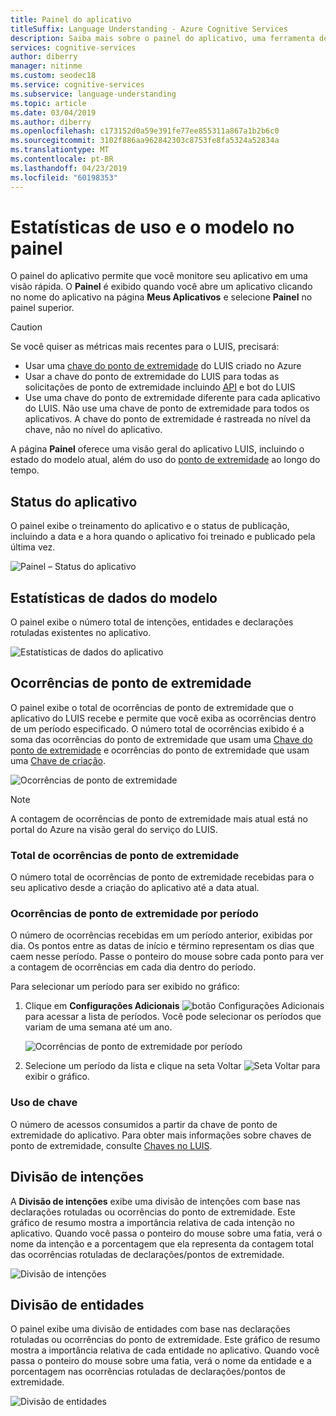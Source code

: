 ```yaml
---
title: Painel do aplicativo
titleSuffix: Language Understanding - Azure Cognitive Services
description: Saiba mais sobre o painel do aplicativo, uma ferramenta de relatório visualizado que permite monitorar seus aplicativos em uma visão rápida.
services: cognitive-services
author: diberry
manager: nitinme
ms.custom: seodec18
ms.service: cognitive-services
ms.subservice: language-understanding
ms.topic: article
ms.date: 03/04/2019
ms.author: diberry
ms.openlocfilehash: c173152d0a59e391fe77ee855311a867a1b2b6c0
ms.sourcegitcommit: 3102f886aa962842303c8753fe8fa5324a52834a
ms.translationtype: MT
ms.contentlocale: pt-BR
ms.lasthandoff: 04/23/2019
ms.locfileid: "60198353"
---
```

# <a name="model-and-usage-statistics-in-the-dashboard"></a>Estatísticas de uso e o modelo no painel
O painel do aplicativo permite que você monitore seu aplicativo em uma visão rápida. O **Painel** é exibido quando você abre um aplicativo clicando no nome do aplicativo na página **Meus Aplicativos** e selecione **Painel** no painel superior. 

> [!CAUTION]
> Se você quiser as métricas mais recentes para o LUIS, precisará:
> * Usar uma [chave do ponto de extremidade](luis-how-to-azure-subscription.md) do LUIS criado no Azure
> * Usar a chave do ponto de extremidade do LUIS para todas as solicitações de ponto de extremidade incluindo [API](https://aka.ms/luis-endpoint-apis) e bot do LUIS
> * Use uma chave do ponto de extremidade diferente para cada aplicativo do LUIS. Não use uma chave de ponto de extremidade para todos os aplicativos. A chave do ponto de extremidade é rastreada no nível da chave, não no nível do aplicativo.  

A página **Painel** oferece uma visão geral do aplicativo LUIS, incluindo o estado do modelo atual, além do uso do [ponto de extremidade](luis-glossary.md#endpoint) ao longo do tempo. 
  
## <a name="app-status"></a>Status do aplicativo
O painel exibe o treinamento do aplicativo e o status de publicação, incluindo a data e a hora quando o aplicativo foi treinado e publicado pela última vez.  

![Painel – Status do aplicativo](./media/luis-how-to-use-dashboard/app-state.png)

## <a name="model-data-statistics"></a>Estatísticas de dados do modelo
O painel exibe o número total de intenções, entidades e declarações rotuladas existentes no aplicativo. 

![Estatísticas de dados do aplicativo](./media/luis-how-to-use-dashboard/app-model-count.png)

## <a name="endpoint-hits"></a>Ocorrências de ponto de extremidade
O painel exibe o total de ocorrências de ponto de extremidade que o aplicativo do LUIS recebe e permite que você exiba as ocorrências dentro de um período especificado. O número total de ocorrências exibido é a soma das ocorrências do ponto de extremidade que usam uma [Chave do ponto de extremidade](./luis-concept-keys.md#endpoint-key) e ocorrências do ponto de extremidade que usam uma [Chave de criação](./luis-concept-keys.md#authoring-key).

![Ocorrências de ponto de extremidade](./media/luis-how-to-use-dashboard/dashboard-endpointhits.png)

> [!NOTE] 
> A contagem de ocorrências de ponto de extremidade mais atual está no portal do Azure na visão geral do serviço do LUIS. 
 
### <a name="total-endpoint-hits"></a>Total de ocorrências de ponto de extremidade
O número total de ocorrências de ponto de extremidade recebidas para o seu aplicativo desde a criação do aplicativo até a data atual.

### <a name="endpoint-hits-per-period"></a>Ocorrências de ponto de extremidade por período
O número de ocorrências recebidas em um período anterior, exibidas por dia. Os pontos entre as datas de início e término representam os dias que caem nesse período. Passe o ponteiro do mouse sobre cada ponto para ver a contagem de ocorrências em cada dia dentro do período. 

Para selecionar um período para ser exibido no gráfico:
 
1. Clique em **Configurações Adicionais** ![botão Configurações Adicionais](./media/luis-how-to-use-dashboard/Dashboard-Settings-btn.png) para acessar a lista de períodos. Você pode selecionar os períodos que variam de uma semana até um ano. 

    ![Ocorrências de ponto de extremidade por período](./media/luis-how-to-use-dashboard/timerange.png)

2. Selecione um período da lista e clique na seta Voltar ![Seta Voltar](./media/luis-how-to-use-dashboard/Dashboard-backArrow.png) para exibir o gráfico.

### <a name="key-usage"></a>Uso de chave
O número de acessos consumidos a partir da chave de ponto de extremidade do aplicativo. Para obter mais informações sobre chaves de ponto de extremidade, consulte [Chaves no LUIS](luis-concept-keys.md). 
  
## <a name="intent-breakdown"></a>Divisão de intenções
A **Divisão de intenções** exibe uma divisão de intenções com base nas declarações rotuladas ou ocorrências do ponto de extremidade. Este gráfico de resumo mostra a importância relativa de cada intenção no aplicativo. Quando você passa o ponteiro do mouse sobre uma fatia, verá o nome da intenção e a porcentagem que ela representa da contagem total das ocorrências rotuladas de declarações/pontos de extremidade. 

![Divisão de intenções](./media/luis-how-to-use-dashboard/intent-breakdown.png)

## <a name="entity-breakdown"></a>Divisão de entidades
O painel exibe uma divisão de entidades com base nas declarações rotuladas ou ocorrências do ponto de extremidade. Este gráfico de resumo mostra a importância relativa de cada entidade no aplicativo. Quando você passa o ponteiro do mouse sobre uma fatia, verá o nome da entidade e a porcentagem nas ocorrências rotuladas de declarações/pontos de extremidade. 

![Divisão de entidades](./media/luis-how-to-use-dashboard/entity-breakdown.png)

